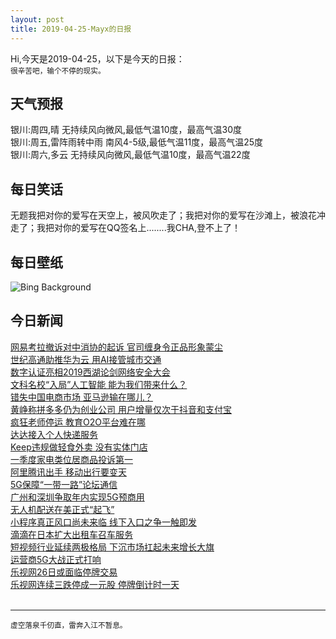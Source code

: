 ```yaml
---
layout: post
title: 2019-04-25-Mayx的日报
---
```


Hi,今天是2019-04-25，以下是今天的日报：<br><small>
很辛苦吧，输个不停的现实。</small><!--more-->
## 天气预报
银川:周四,晴 无持续风向微风,最低气温10度，最高气温30度<br>银川:周五,雷阵雨转中雨 南风4-5级,最低气温11度，最高气温25度<br>银川:周六,多云 无持续风向微风,最低气温10度，最高气温22度
## 每日笑话
无题我把对你的爱写在天空上，被风吹走了；我把对你的爱写在沙滩上，被浪花冲走了；我把对你的爱写在QQ签名上........我CHA,登不上了！
## 每日壁纸
![Bing Background](https://cn.bing.com/th?id=OHR.RainforestMoss_EN-US7387327683_1920x1080.jpg&rf=LaDigue_1920x1080.jpg&pid=hp "The Quinault Rainforest in Olympic National Park, Washington (© Jason Savage/Tandem Stills + Motion)")
## 今日新闻

[网易考拉撤诉对中消协的起诉 官司缠身令正品形象蒙尘](http://it.people.com.cn/n1/2019/0425/c1009-31048805.html)   
[世纪高通助推华为云 用AI接管城市交通](http://it.people.com.cn/n1/2019/0425/c1009-31048788.html)   
[数字认证亮相2019西湖论剑网络安全大会](http://it.people.com.cn/n1/2019/0425/c1009-31048917.html)   
[文科名校“入局”人工智能 能为我们带来什么？](http://it.people.com.cn/n1/2019/0425/c1009-31048617.html)   
[错失中国电商市场 亚马逊输在哪儿？](http://it.people.com.cn/n1/2019/0425/c1009-31048740.html)   
[黄峥称拼多多仍为创业公司 用户增量仅次于抖音和支付宝](http://it.people.com.cn/n1/2019/0425/c1009-31048811.html)   
[疯狂老师停运 教育O2O平台难在哪](http://it.people.com.cn/n1/2019/0425/c1009-31048845.html)   
[达达接入个人快递服务](http://it.people.com.cn/n1/2019/0425/c1009-31048838.html)   
[Keep违规做轻食外卖 没有实体门店](http://it.people.com.cn/n1/2019/0425/c1009-31048861.html)   
[一季度家电类位居商品投诉第一](http://it.people.com.cn/n1/2019/0425/c1009-31048880.html)   
[阿里腾讯出手 移动出行要变天](http://it.people.com.cn/n1/2019/0425/c1009-31048873.html)   
[5G保障“一带一路”论坛通信](http://it.people.com.cn/n1/2019/0425/c1009-31048953.html)   
[广州和深圳争取年内实现5G预商用](http://it.people.com.cn/n1/2019/0425/c1009-31048886.html)   
[无人机配送在美正式“起飞”](http://it.people.com.cn/n1/2019/0425/c1009-31048870.html)   
[小程序真正风口尚未来临 线下入口之争一触即发](http://it.people.com.cn/n1/2019/0425/c1009-31048826.html)   
[滴滴在日本扩大出租车召车服务](http://it.people.com.cn/n1/2019/0425/c1009-31048835.html)   
[短视频行业延续两极格局 下沉市场扛起未来增长大旗](http://it.people.com.cn/n1/2019/0425/c1009-31048818.html)   
[运营商5G大战正式打响](http://it.people.com.cn/n1/2019/0425/c1009-31048782.html)   
[乐视网26日或面临停牌交易](http://it.people.com.cn/n1/2019/0425/c1009-31048775.html)   
[乐视网连续三跌停成一元股 停牌倒计时一天](http://it.people.com.cn/n1/2019/0425/c1009-31048754.html)   
<br />

***

<small>虚空落泉千仞直，雷奔入江不暂息。</small>
